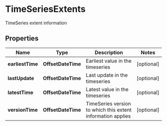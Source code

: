 

# TimeSeriesExtents

TimeSeries extent information

## Properties

| Name | Type | Description | Notes |
|------------ | ------------- | ------------- | -------------|
|**earliestTime** | **OffsetDateTime** | Earliest value in the timeseries |  [optional] |
|**lastUpdate** | **OffsetDateTime** | Last update in the timeseries |  [optional] |
|**latestTime** | **OffsetDateTime** | Latest value in the timeseries |  [optional] |
|**versionTime** | **OffsetDateTime** | TimeSeries version to which this extent information applies |  [optional] |



